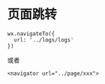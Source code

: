 # 页面跳转

```
wx.navigateTo({
  url: '../logs/logs'
})
```

或者

```
<navigator url="../page/xxx">
```
